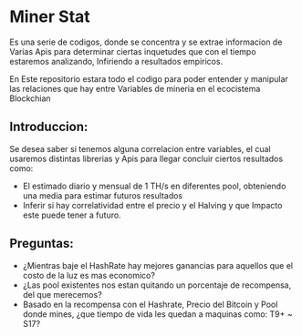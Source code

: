 # Miner Stat

Es una serie de codigos, donde se concentra y se extrae informacion de Varias Apis para determinar ciertas inquetudes que con el tiempo estaremos analizando, Infiriendo a resultados empiricos.

En Este repositorio estara todo el codigo para poder entender y manipular las relaciones que hay entre Variables de mineria en el ecocistema Blockchian

## Introduccion:

Se desea saber si tenemos alguna correlacion entre variables, el cual usaremos distintas librerias y Apis para llegar concluir ciertos resultados como:

- El estimado diario y mensual de 1 TH/s en diferentes pool, obteniendo una media para estimar futuros resultados
- Inferir si hay correlatividad entre el precio y el Halving y que Impacto este puede tener a futuro.

## Preguntas:
- ¿Mientras baje el HashRate hay mejores ganancias para aquellos que el costo de la luz es mas economico?
- ¿Las pool existentes nos estan quitando un porcentaje de recompensa, del que merecemos?
- Basado en la recompensa con el Hashrate, Precio del Bitcoin y Pool donde mines, ¿que tiempo de vida les quedan a maquinas como: T9+ ~ S17?

